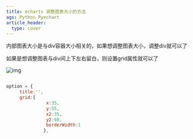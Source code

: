 ```yaml
---
title: echarts 调整图表大小的方法
ags: Python Pyechart
article_header:
  type: cover
---
```






内部图表大小是与div容器大小相关的，如果想调整图表大小，调整div就可以了

如果是想调整图表与div间上下左右留白，则设置grid属性就可以了



![img](https://img-blog.csdn.net/20170926102918841?watermark/2/text/aHR0cDovL2Jsb2cuY3Nkbi5uZXQvcXFfMzM5NTE1NDk=/font/5a6L5L2T/fontsize/400/fill/I0JBQkFCMA==/dissolve/70/gravity/Center)



```javascript

option = {
     title:'',
     grid:{
               x:35,
               y:55,
               x2:35,
               y2:60,
               borderWidth:1
              },

```

